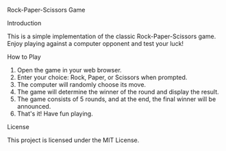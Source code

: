 Rock-Paper-Scissors Game

Introduction

This is a simple implementation of the classic Rock-Paper-Scissors game. Enjoy playing against a computer opponent and test your luck!

How to Play

1. Open the game in your web browser. 
2. Enter your choice: Rock, Paper, or Scissors when prompted. 
3. The computer will randomly choose its move. 
4. The game will determine the winner of the round and display the result. 
5. The game consists of 5 rounds, and at the end, the final winner will be announced. 
6. That's it! Have fun playing.

License

This project is licensed under the MIT License.